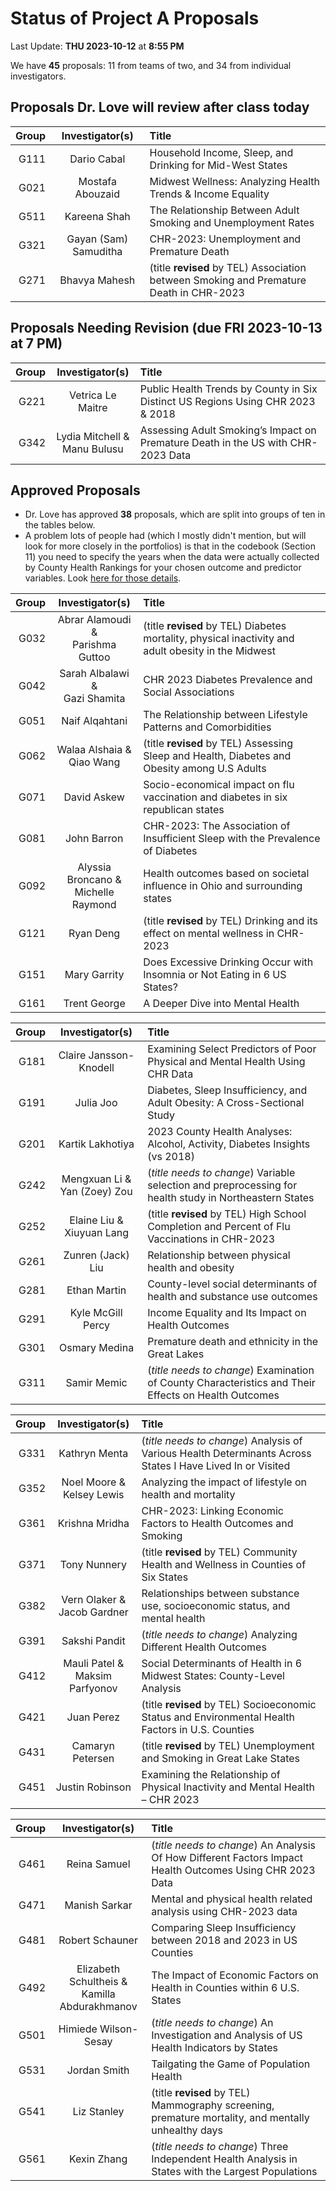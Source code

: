 # Status of Project A Proposals

Last Update: **THU 2023-10-12** at **8:55 PM**

We have **45** proposals: 11 from teams of two, and 34 from individual investigators.

## Proposals Dr. Love will review after class today

Group | Investigator(s) | Title 
-----: | :----------------------------: | :-------------------------------------------------------------------------------
G111 | Dario Cabal | Household Income, Sleep, and Drinking for Mid-West States
G021 | Mostafa Abouzaid | Midwest Wellness: Analyzing Health Trends & Income Equality
G511 | Kareena Shah | The Relationship Between Adult Smoking and Unemployment Rates
G321 | Gayan (Sam) Samuditha | CHR-2023: Unemployment and Premature Death
G271 | Bhavya Mahesh | (title **revised** by TEL) Association between Smoking and Premature Death in CHR-2023

## Proposals Needing Revision (due FRI 2023-10-13 at 7 PM)

Group | Investigator(s) | Title 
-----: | :----------------------------: | :-------------------------------------------------------------------------------
G221 | Vetrica Le Maitre | Public Health Trends by County in Six Distinct US Regions Using CHR 2023 & 2018
G342 | Lydia Mitchell & <br /> Manu Bulusu | Assessing Adult Smoking’s Impact on Premature Death in the US with CHR-2023 Data

## Approved Proposals

- Dr. Love has approved **38** proposals, which are split into groups of ten in the tables below.
- A problem lots of people had (which I mostly didn't mention, but will look for more closely in the portfolios) is that in the codebook (Section 11) you need to specify the years when the data were actually collected by County Health Rankings for your chosen outcome and predictor variables. Look [here for those details](https://www.countyhealthrankings.org/explore-health-rankings/county-health-rankings-measures).

Group | Investigator(s) | Title 
-----: | :-------------------------------------: | :-----------------------------------------------------------------
G032 | Abrar Alamoudi & <br /> Parishma Guttoo | (title **revised** by TEL) Diabetes mortality, physical inactivity and adult obesity in the Midwest
G042 | Sarah Albalawi & <br /> Gazi Shamita | CHR 2023 Diabetes Prevalence and Social Associations
G051 | Naif Alqahtani | The Relationship between Lifestyle Patterns and Comorbidities
G062 | Walaa Alshaia & <br /> Qiao Wang | (title **revised** by TEL) Assessing Sleep and Health, Diabetes and Obesity among U.S Adults 
G071 | David Askew | Socio-economical impact on flu vaccination and diabetes in six republican states 
G081 | John Barron | CHR-2023: The Association of Insufficient Sleep with the Prevalence of Diabetes
G092 | Alyssia Broncano & <br /> Michelle Raymond | Health outcomes based on societal influence in Ohio and surrounding states
G121 | Ryan Deng | (title **revised** by TEL) Drinking and its effect on mental wellness in CHR-2023
G151 | Mary Garrity | Does Excessive Drinking Occur with Insomnia or Not Eating in 6 US States?
G161 | Trent George | A Deeper Dive into Mental Health

Group | Investigator(s) | Title 
-----: | :-------------------------------------: | :-----------------------------------------------------------------
G181 | Claire Jansson-Knodell | Examining Select Predictors of Poor Physical and Mental Health Using CHR Data
G191 | Julia Joo | Diabetes, Sleep Insufficiency, and Adult Obesity: A Cross-Sectional Study
G201 | Kartik Lakhotiya | 2023 County Health Analyses: Alcohol, Activity, Diabetes Insights (vs 2018)
G242 | Mengxuan Li & <br /> Yan (Zoey) Zou | (*title needs to change*) Variable selection and preprocessing for health study in Northeastern States 
G252 | Elaine Liu & <br /> Xiuyuan Lang | (title **revised** by TEL) High School Completion and Percent of Flu Vaccinations in CHR-2023
G261 | Zunren (Jack) Liu | Relationship between physical health and obesity
G281 | Ethan Martin | County-level social determinants of health and substance use outcomes
G291 | Kyle McGill Percy | Income Equality and Its Impact on Health Outcomes
G301 | Osmary Medina | Premature death and ethnicity in the Great Lakes
G311 | Samir Memic | (*title needs to change*) Examination of County Characteristics and Their Effects on Health Outcomes

Group | Investigator(s) | Title 
-----: | :-------------------------------------: | :-----------------------------------------------------------------
G331 | Kathryn Menta | (*title needs to change*) Analysis of Various Health Determinants Across States I Have Lived In or Visited
G352 | Noel Moore & <br /> Kelsey Lewis | Analyzing the impact of lifestyle on health and mortality
G361 | Krishna Mridha | CHR-2023: Linking Economic Factors to Health Outcomes and Smoking
G371 | Tony Nunnery | (title **revised** by TEL) Community Health and Wellness in Counties of Six States
G382 | Vern Olaker & <br /> Jacob Gardner | Relationships between substance use, socioeconomic status, and mental health
G391 | Sakshi Pandit | (*title needs to change*) Analyzing Different Health Outcomes
G412 | Mauli Patel & <br /> Maksim Parfyonov | Social Determinants of Health in 6 Midwest States: County-Level Analysis
G421 | Juan Perez | (title **revised** by TEL) Socioeconomic Status and Environmental Health Factors in U.S. Counties
G431 | Camaryn Petersen | (title **revised** by TEL) Unemployment and Smoking in Great Lake States
G451 | Justin Robinson | Examining the Relationship of Physical Inactivity and Mental Health – CHR 2023

Group | Investigator(s) | Title 
-----: | :-------------------------------------: | :-----------------------------------------------------------------
G461 | Reina Samuel | (*title needs to change*) An Analysis Of How Different Factors Impact Health Outcomes Using CHR 2023 Data
G471 | Manish Sarkar | Mental and physical health related analysis using CHR-2023 data
G481 | Robert Schauner | Comparing Sleep Insufficiency between 2018 and 2023 in US Counties
G492 | Elizabeth Schultheis & <br /> Kamilla Abdurakhmanov | The Impact of Economic Factors on Health in Counties within 6 U.S. States
G501 | Himiede Wilson-Sesay | (*title needs to change*) An Investigation and Analysis of US Health Indicators by States
G531 | Jordan Smith | Tailgating the Game of Population Health
G541 | Liz Stanley | (title **revised** by TEL) Mammography screening, premature mortality, and mentally unhealthy days
G561 | Kexin Zhang | (*title needs to change*) Three Independent Health Analysis in States with the Largest Populations

